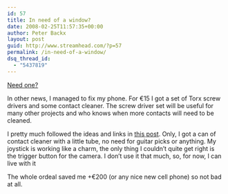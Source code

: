 ```yaml
---
id: 57
title: In need of a window?
date: 2008-02-25T11:57:35+00:00
author: Peter Backx
layout: post
guid: http://www.streamhead.com/?p=57
permalink: /in-need-of-a-window/
dsq_thread_id:
  - "5437819"
---
```

[Need one?](http://cgi.benl.ebay.be/ws/eBayISAPI.dll?ViewItem&item=300202140068) 

In other news, I managed to fix my phone. For €15 I got a set of Torx screw drivers and some contact cleaner. The screw driver set will be useful for many other projects and who knows when more contacts will need to be cleaned.

I pretty much followed the ideas and links in [this post](http://whistler.intelecasoft.com/how-to-repair-se-k750-joystick). Only, I got a can of contact cleaner with a little tube, no need for guitar picks or anything. My joystick is working like a charm, the only thing I couldn&#8217;t quite get right is the trigger button for the camera. I don&#8217;t use it that much, so, for now, I can live with it

The whole ordeal saved me +€200 (or any nice new cell phone) so not bad at all.

<!-- AddThis Advanced Settings generic via filter on the_content -->

<!-- AddThis Share Buttons generic via filter on the_content -->